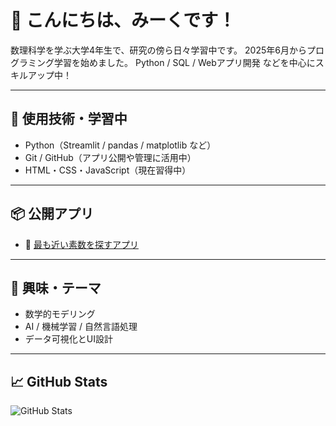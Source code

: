 # 🌟 こんにちは、みーくです！

数理科学を学ぶ大学4年生で、研究の傍ら日々学習中です。 
2025年6月からプログラミング学習を始めました。
Python / SQL / Webアプリ開発 などを中心にスキルアップ中！

---

## 🔧 使用技術・学習中
- Python（Streamlit / pandas / matplotlib など）
- Git / GitHub（アプリ公開や管理に活用中）
- HTML・CSS・JavaScript（現在習得中）

---

## 📦 公開アプリ
- 🔗 [最も近い素数を探すアプリ](https://primefinderapp-lzuztwr6zyj6qlhptjowfy.streamlit.app/)

---

## 💬 興味・テーマ
- 数学的モデリング
- AI / 機械学習 / 自然言語処理
- データ可視化とUI設計

---

## 📈 GitHub Stats

![GitHub Stats](https://github-readme-stats.vercel.app/api?username=meak-c&show_icons=true&theme=tokyonight)

